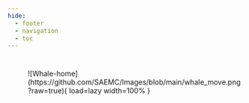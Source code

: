 ```yaml
---
hide:
  - footer
  - navigation
  - toc
---
```


#

<!-- <figure markdown> -->
<!--   ![Whale-home](assets/images/whale/home.png){ load=lazy width=100% } -->
<!-- </figure> -->
<figure markdown>
  ![Whale-home](https://github.com/SAEMC/Images/blob/main/whale_move.png?raw=true){ load=lazy width=100% }
</figure>
